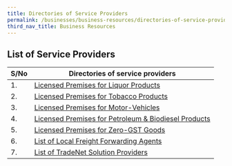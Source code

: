 ```yaml
---
title: Directories of Service Providers
permalink: /businesses/business-resources/directories-of-service-providers/
third_nav_title: Business Resources
---
```

## List of Service Providers

| **S/No** | **Directories of service providers** |
|--|--|
| 1.  | [Licensed Premises for Liquor Products](/files/businesses/seb/licensed%20premises%20for%20liquor%20products.pdf)
| 2. | [Licensed Premises for Tobacco Products](/files/businesses/seb/licensed%20premises%20for%20tobacco%20products.pdf)
| 3. | [Licensed Premises for Motor-Vehicles](/files/businesses/seb/licensed%20premises%20for%20motor-vehicles%20as%20at%202%20may%202023.pdf)
| 4. | [Licensed Premises for Petroleum & Biodiesel Products](/files/businesses/seb/licensed%20premises%20for%20petroleum%20&%20biodiesel%20products%20as%20at%2011%20may%202023.pdf)
|5. | [Licensed Premises for Zero-GST Goods](/files/businesses/seb/licensed%20premises%20for%20zero-gst%20goods%20as%20at%2011%20may%202023.pdf)
| 6. | [List of Local Freight Forwarding Agents](/businesses/business-resources/directories-of-service-providers/list-of-local-forwarding-agents) |
| 7. | [List of TradeNet Solution Providers](/businesses/national-single-window/overview/tradenet-solution-providers) |